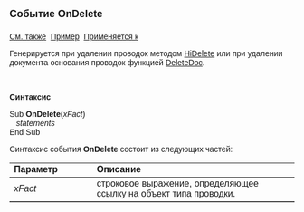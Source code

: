 ﻿<html>
<head>
<title>Системное событие OnDelete</title>
</head>

<body>

<p><font size="4" face="Arial"><strong>Событие OnDelete<br>
<br>
</strong></font><font face="Arial"><a href="../scriptstproced.html">См. 
также</a>&nbsp; <u>Пример</u>&nbsp; <a href="../Defs/Accounting.html">Применяется 
к</a></font></p>

<p class="label"><font face="Arial">Генерируется при удалении проводок 
методом <a href="../Functions/ASDOC/HiDelete.html">HiDelete</a>
или при удалении документа основания проводок функцией <a href="../Functions/Functions/DocumentsCirculation/DeleteDoc.html">
DeleteDoc</a>. </font></p>

<p class="label">&nbsp;</p>

<p class="label"><font face="Arial"><b>Синтаксис</b></font></p>

<p><font face="Arial">Sub <strong>OnDelete</strong>(<em>xFact</em>)<br>
<em>&nbsp;&nbsp; statements</em><br>
End Sub</font></p>

<p><font face="Arial">Синтаксис события <strong>OnDelete</strong>
состоит из следующих частей:</font></p>

<table border="1" cellPadding="5" cols="2" frame="below" rules="rows">
<TBODY>
  <tr vAlign="top">
    <td class="label" width="29%"><font face="Arial"><b>Параметр</b></font></td>
    <td class="label" width="71%"><font face="Arial"><strong>Описание</strong></font></td>
  </tr>
  <tr>
    <td width="29%"><em><font face="Arial">xFact</font></em></td>
    <td width="71%"><font face="Arial">строковое выражение, 
	определяющее ссылку на объект типа проводки. </font></td>
  </tr>
</table>
</body>
</html>
